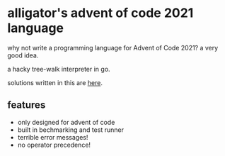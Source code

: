 # alligator's  advent of code 2021 language

why not write a programming language for Advent of Code 2021? a very good idea.

a hacky tree-walk interpreter in go.

solutions written in this are [here](https://github.com/Alligator/advent-of-code-2021).

## features

- only designed for advent of code
- built in bechmarking and test runner
- terrible error messages!
- no operator precedence!
